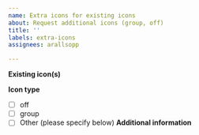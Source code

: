 ```yaml
---
name: Extra icons for existing icons
about: Request additional icons (group, off)
title: ''
labels: extra-icons
assignees: arallsopp

---
```


<!--The existing icon ID (for example: bulb-sultan)-->

**Existing icon(s)**

<!--The type of icon-->
**Icon type**
- [ ] off
- [ ] group
- [ ] Other (please specify below)
**Additional information**

<!--Add any other information for your icon request here.-->
